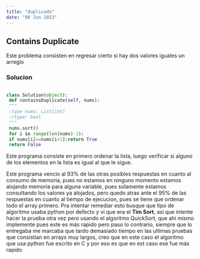 ```yaml
---
title: "duplicado"
date: "08 Jun 2023"
---
```


## Contains Duplicate


 Este problema consisten en regresar cierto si hay dos valores iguales un arreglo
 
### Solucion


```py

class Solution(object):
 def containsDuplicate(self, nums):
 """
 :type nums: List[int]
 :rtype: bool
 """
 nums.sort()
 for i in range(len(nums)-1):
 if nums[i]==nums[i+1]:return True
 return False
```
 

 Este programa consiste en primero ordenar la lista, luego verificar si alguno de los elementos en la lista es igual al que le sigue.

 Este programa vencio al 93% de las otras posibles respuestas en cuanto al consumo de memoria, pues no estamos en ninguno momento estamos alojando memoria para alguna variable, pues solamente estamos consultando los valores ya alojados, pero quedo atras ante el 95% de las respuestas en cuanto al tiempo de ejecucion, pues se tiene que ordenar todo el array primero. Pra intentar remediar esto busque que tipo de algoritmo usaba python por defecto y vi que era el **Tim Sort**, asi que intente hacer la prueba otra vez pero usando el algoritmo QuickSort, que ahi mismo implemente pues este es más rapido pero paso lo contrario, siempre que lo entregaba me marcaba que tardo demasiado tiempo en las ultimas pruebas que consistian en arrays muy largos, creo que en este caso el algoritmo que usa python fue escrito en C y por eso es que en est caso ese fue más rapido
 

